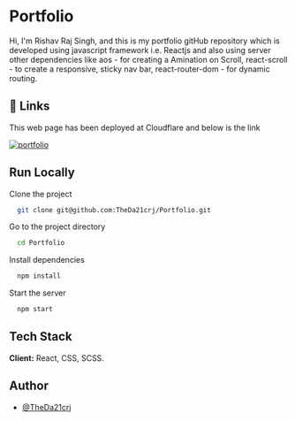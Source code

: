 # Portfolio

Hi, I'm Rishav Raj Singh, and this is my portfolio gitHub repository which is developed using javascript framework i.e. Reactjs and also using server other dependencies like aos - for creating a Amination on Scroll, react-scroll - to create a responsive, sticky nav bar, react-router-dom - for dynamic routing.

## 🔗 Links

This web page has been deployed at Cloudflare and below is the link

[![portfolio](https://img.shields.io/badge/my_portfolio-000?style=for-the-badge&logo=ko-fi&logoColor=white)](https://prortfolio.pages.dev/)

## Run Locally

Clone the project

```bash
  git clone git@github.com:TheDa21crj/Portfolio.git
```

Go to the project directory

```bash
  cd Portfolio
```

Install dependencies

```bash
  npm install
```

Start the server

```bash
  npm start
```

## Tech Stack

**Client:** React, CSS, SCSS.

## Author

- [@TheDa21crj](https://github.com/TheDa21crj)
